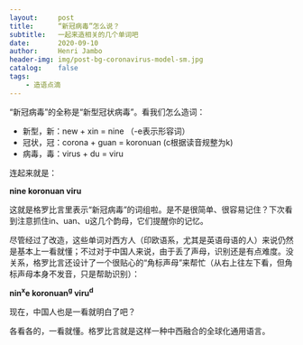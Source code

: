 ```yaml
---
layout:     post
title:      “新冠病毒”怎么说？
subtitle:   一起来造相关的几个单词吧
date:       2020-09-10
author:     Henri Jambo
header-img: img/post-bg-coronavirus-model-sm.jpg
catalog:    false
tags:
    - 造语点滴
---
```


“新冠病毒”的全称是“新型冠状病毒”。看我们怎么造词：

* 新型，新：new + xin = nine  （-e表示形容词）
* 冠状，冠：corona + guan = koronuan (c根据读音规整为k)
* 病毒，毒：virus + du = viru

连起来就是：

**nine koronuan viru**

这就是格罗比言里表示“新冠病毒”的词组啦。是不是很简单、很容易记住？下次看到注意抓住in、uan、u这几个韵母，它们提醒你的记忆。

尽管经过了改造，这些单词对西方人（印欧语系，尤其是英语母语的人）来说仍然是基本上一看就懂；不过对于中国人来说，由于丢了声母，识别还是有点难度。没关系，格罗比言还设计了一个很贴心的“角标声母”来帮忙（从右上往左下看，但角标声母本身不发音，只是帮助识别）：

**nin<sup>x</sup>e koronuan<sup>g</sup> viru<sup>d</sup>**

现在，中国人也是一看就明白了吧？

各看各的，一看就懂。格罗比言就是这样一种中西融合的全球化通用语言。

